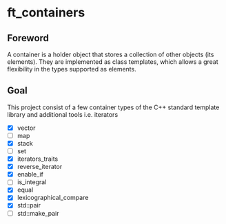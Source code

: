 # ft_containers

## Foreword
A container is a holder object that stores a collection of other objects (its elements). They are implemented as class templates, which allows a great flexibility in the types supported as elements.

## Goal
This project consist of a few container types of the C++ standard template library and additional tools i.e. iterators
- [x] vector
- [ ] map
- [x] stack
- [ ] set
- [x] iterators_traits
- [x] reverse_iterator
- [x] enable_if
- [ ] is_integral
- [x] equal
- [x] lexicographical_compare
- [x] std::pair
- [ ] std::make_pair
